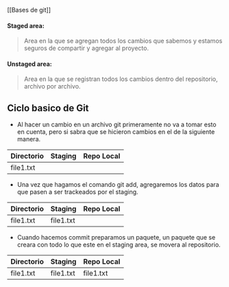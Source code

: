 [[Bases de git]]

#### Staged area:
> Area en la que se agregan todos los cambios que sabemos y estamos seguros de compartir y agregar al proyecto.

#### Unstaged area:
> Area en la que se registran todos los cambios dentro del repositorio, archivo por archivo.

## Ciclo basico de Git
- Al hacer un cambio en un archivo git primeramente no va a tomar esto en cuenta, pero si sabra que se hicieron cambios en el de la siguiente manera.

| Directorio | Staging | Repo Local |
| ---------- | -------- | ----- | 
 | file1.txt | | | 
 
 -  Una vez que hagamos el comando git add, agregaremos los datos para que pasen a ser trackeados por el staging.
 
 | Directorio | Staging | Repo Local |
| ---------- | -------- | ----- | 
 | file1.txt | file1.txt | | 
 
- Cuando hacemos commit preparamos un paquete, un paquete que se creara con todo lo que este en el staging area,  se movera al repositorio.

| Directorio | Staging   | Repo Local      |
| ---------- | --------  | -----     | 
| file1.txt  | file1.txt | file1.txt | 